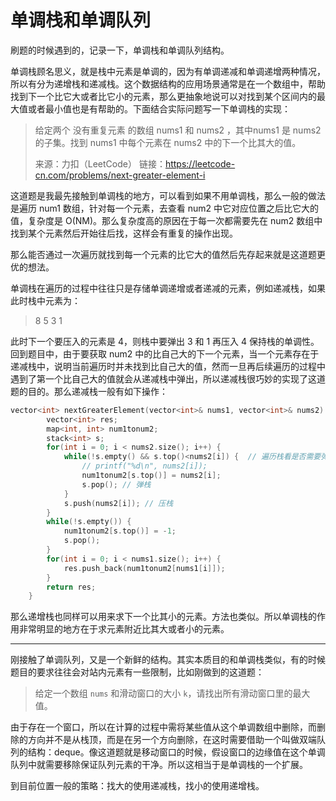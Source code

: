 # 单调栈和单调队列

刷题的时候遇到的，记录一下，单调栈和单调队列结构。

单调栈顾名思义，就是栈中元素是单调的，因为有单调递减和单调递增两种情况，所以有分为递增栈和递减栈。这个数据结构的应用场景通常是在一个数组中，帮助找到下一个比它大或者比它小的元素，那么更抽象地说可以对找到某个区间内的最大值或者最小值也是有帮助的。下面结合实际问题写一下单调栈的实现：

> 给定两个 没有重复元素 的数组 nums1 和 nums2 ，其中nums1 是 nums2 的子集。找到 nums1 中每个元素在 nums2 中的下一个比其大的值。
>
> 来源：力扣（LeetCode）
> 链接：https://leetcode-cn.com/problems/next-greater-element-i

这道题是我最先接触到单调栈的地方，可以看到如果不用单调栈，那么一般的做法是遍历 num1 数组，针对每一个元素，去查看 num2 中它对应位置之后比它大的值，复杂度是 O(NM)。那么复杂度高的原因在于每一次都需要先在 num2 数组中找到某个元素然后开始往后找，这样会有重复的操作出现。

那么能否通过一次遍历就找到每一个元素的比它大的值然后先存起来就是这道题更优的想法。

单调栈在遍历的过程中往往只是存储单调递增或者递减的元素，例如递减栈，如果此时栈中元素为：

> 8 5 3 1

此时下一个要压入的元素是 4，则栈中要弹出 3 和 1 再压入 4 保持栈的单调性。回到题目中，由于要获取 num2 中的比自己大的下一个元素，当一个元素存在于递减栈中，说明当前遍历时并未找到比自己大的值，然而一旦再后续遍历的过程中遇到了第一个比自己大的值就会从递减栈中弹出，所以递减栈很巧妙的实现了这道题的目的。那么递减栈一般有如下操作：

```c
vector<int> nextGreaterElement(vector<int>& nums1, vector<int>& nums2) {
        vector<int> res;
        map<int, int> num1tonum2;
        stack<int> s;
        for(int i = 0; i < nums2.size(); i++) {
            while(!s.empty() && s.top()<nums2[i]) {  // 遍历栈看是否需要弹栈来维持单调性
                // printf("%d\n", nums2[i]);
                num1tonum2[s.top()] = nums2[i];
                s.pop(); // 弹栈
            }
            s.push(nums2[i]); // 压栈
        }
        while(!s.empty()) {
            num1tonum2[s.top()] = -1;
            s.pop();
        }
        for(int i = 0; i < nums1.size(); i++) {
            res.push_back(num1tonum2[nums1[i]]);
        }
        return res;
    }
```

那么递增栈也同样可以用来求下一个比其小的元素。方法也类似。所以单调栈的作用非常明显的地方在于求元素附近比其大或者小的元素。

---

刚接触了单调队列，又是一个新鲜的结构。其实本质目的和单调栈类似，有的时候题目的要求往往会对站内元素有一些限制，比如刚做到的这道题：

> 给定一个数组 `nums` 和滑动窗口的大小 `k`，请找出所有滑动窗口里的最大值。

由于存在一个窗口，所以在计算的过程中需将某些值从这个单调数组中删除，而删除的方向并不是从栈顶，而是在另一个方向删除，在这时需要借助一个叫做双端队列的结构：deque。像这道题就是移动窗口的时候，假设窗口的边缘值在这个单调队列中就需要移除保证队列元素的干净。所以这相当于是单调栈的一个扩展。

到目前位置一般的策略：找大的使用递减栈，找小的使用递增栈。